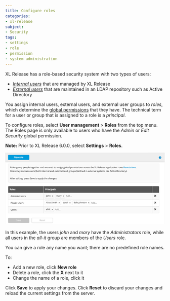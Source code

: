 ```yaml
---
title: Configure roles
categories:
- xl-release
subject:
- Security
tags:
- settings
- role
- permission
- system administration
---
```


XL Release has a role-based security system with two types of users:

* [_Internal users_](/xl-release/how-to/configure-user-settings.html) that are managed by XL Release
* [_External users_](/xl-release/how-to/configure-ldap-security-for-xl-release.html) that are maintained in an LDAP repository such as Active Directory

You assign internal users, external users, and external user groups to _roles_, which determine the [global permissions](/xl-release/how-to/configure-permissions.html) that they have. The technical term for a user or group that is assigned to a role is a _principal_.

To configure roles, select **User management** > **Roles** from the top menu. The Roles page is only available to users who have the *Admin* or *Edit Security* global permission.

**Note:** Prior to XL Release 6.0.0, select **Settings** > **Roles**.

![Roles](../images/roles.png)

In this example, the users *john* and *mary* have the *Administrators* role, while all users in the *all-it* group are members of the *Users* role.

You can give a role any name you want; there are no predefined role names.

To:

* Add a new role, click **New role**
* Delete a role, click the **X** next to it
* Change the name of a role, click it

Click **Save** to apply your changes. Click **Reset** to discard your changes and reload the current settings from the server.
